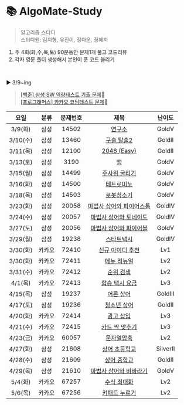 # 📚 AlgoMate-Study
> 알고리즘 스터디   
> 스터디원: 김지형, 유진이, 정다운, 정혜지    

1. 주 4회(화,수,목,토) 90분동안 문제1개 풀고 코드리뷰
3. 각자 영문 폴더 생성해서 본인이 푼 코드 올리기


<Br/>



▶ 3/9~ing
> [[백준] 삼성 SW 역량테스트 기출 문제](https://www.acmicpc.net/workbook/view/1152)🥇     
> [[프로그래머스] 카카오 코딩테스트 문제](https://programmers.co.kr/learn/challenges)🥇    

| 요일 | 분류 | 문제번호 | 제목 | 난이도 |
|:---:|:---:|:---:|:---:|:---:|
|3/9(화)|삼성|14502|[연구소](https://www.acmicpc.net/problem/14502)|GoldⅤ|
|3/10(수)|삼성|13460|[구슬 탈출2](https://www.acmicpc.net/problem/13460)|GoldⅡ|
|3/11(목)|삼성|12100|[2048 (Easy) ](https://www.acmicpc.net/problem/12100)|GoldⅡ|
|3/13(토)|삼성|3190|[뱀](https://www.acmicpc.net/problem/3190)|GoldⅤ|
|3/15(월)|삼성|14499|[주사위 굴리기](https://www.acmicpc.net/problem/14499)|GoldⅤ|
|3/16(화)|삼성|14500|[테트로미노](https://www.acmicpc.net/problem/14500)|GoldⅤ|
|3/18(목)|삼성|14503|[로봇청소기](https://www.acmicpc.net/problem/14503)|GoldⅤ|
|3/23(화)|삼성|20058|[마법사 상어와 파이어스톰](https://www.acmicpc.net/problem/20058)|GoldⅣ|
|3/24(수)|삼성|20057|[마법사 상어와 토네이도](https://www.acmicpc.net/problem/20057)|GoldⅣ|
|3/27(토)|삼성|20056|[마법사 상어와 파이어볼](https://www.acmicpc.net/problem/20056)|GoldⅤ|
|3/29(월)|삼성|19238|[스타트택시](https://www.acmicpc.net/problem/19238)|GoldⅣ|
|3/30(화)|카카오|72410|[신규 아이디 추천](https://programmers.co.kr/learn/courses/30/lessons/72410)|Lv1|
|3/30(화)|카카오|72411|[메뉴 리뉴얼](https://programmers.co.kr/learn/courses/30/lessons/72411)|Lv2|
|3/31(수)|카카오|72412|[순위 검색](https://programmers.co.kr/learn/courses/30/lessons/72412)|Lv2|
|4/1(목)|카카오|72413|[합승 택시 요금](https://programmers.co.kr/learn/courses/30/lessons/72413)|Lv3|
|4/15(목)|삼성|19237|[어른 상어](https://www.acmicpc.net/problem/19237)|GoldⅢ|
|4/17(토)|삼성|19236|[청소년 상어](https://www.acmicpc.net/problem/19236)|GoldⅡ|
|4/20(화)|카카오|72414|[광고 삽입](https://programmers.co.kr/learn/courses/30/lessons/72414)|Lv3|
|4/21(수)|카카오|72415|[카드 짝 맞추기](https://programmers.co.kr/learn/courses/30/lessons/72415)|Lv3|
|4/23(금)|카카오|60057|[문자열압축](https://programmers.co.kr/learn/courses/30/lessons/60057)|Lv2|
|4/27(화)|삼성|21608|[상어 초등학교](https://www.acmicpc.net/problem/21608)|SilverⅡ|
|4/28(수)|삼성|21609|[상어 중학교](https://www.acmicpc.net/problem/21609)|GoldⅡ|
|4/29(목)|삼성|21610|[마법사 상어와 비바라기](https://www.acmicpc.net/problem/21610)|GoldⅤ|
|5/4(화)|카카오|67257|[수식 최대화](https://programmers.co.kr/learn/courses/30/lessons/67257)|Lv2|
|5/6(목)|카카오|67256|[키패드 누르기](https://programmers.co.kr/learn/courses/30/lessons/67256)|Lv2|
